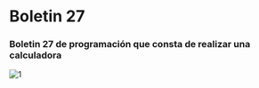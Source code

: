 <h1> Boletin 27 </h1>
<h3>Boletin 27 de programación que consta de realizar una calculadora</h3>

<img src="https://image.ibb.co/fXd31x/1.png" alt="1" border="0">
